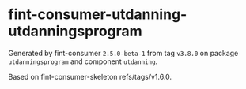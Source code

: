 # fint-consumer-utdanning-utdanningsprogram

Generated by fint-consumer `2.5.0-beta-1` from tag `v3.8.0` on package `utdanningsprogram` and component `utdanning`.

Based on fint-consumer-skeleton refs/tags/v1.6.0.
